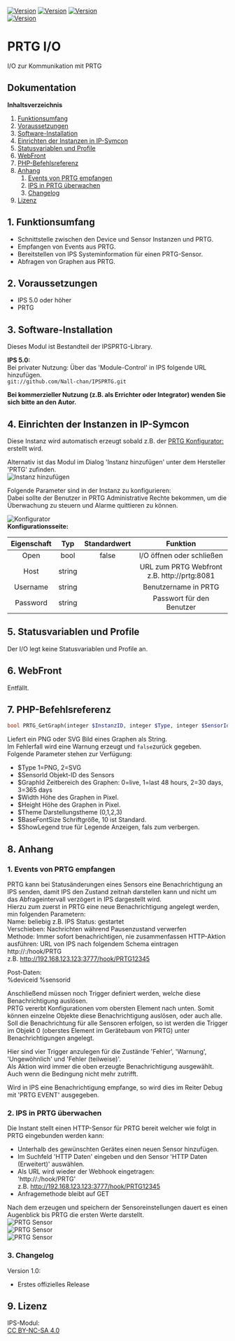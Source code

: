 [![Version](https://img.shields.io/badge/Symcon-PHPModul-red.svg)](https://www.symcon.de/service/dokumentation/entwicklerbereich/sdk-tools/sdk-php/)
[![Version](https://img.shields.io/badge/Modul%20Version-1.00-blue.svg)]()
[![Version](https://img.shields.io/badge/License-CC%20BY--NC--SA%204.0-green.svg)](https://creativecommons.org/licenses/by-nc-sa/4.0/)  
[![Version](https://img.shields.io/badge/Symcon%20Version-5.0%20%3E-green.svg)](https://www.symcon.de/forum/threads/37412-IP-Symcon-5-0-%28Testing%29)

# PRTG I/O
I/O zur Kommunikation mit PRTG  

## Dokumentation

**Inhaltsverzeichnis**

1. [Funktionsumfang](#1-funktionsumfang)  
2. [Voraussetzungen](#2-voraussetzungen)  
3. [Software-Installation](#3-software-installation) 
4. [Einrichten der Instanzen in IP-Symcon](#4-einrichten-der-instanzen-in-ip-symcon)
5. [Statusvariablen und Profile](#5-statusvariablen-und-profile)
6. [WebFront](#6-webfront)
7. [PHP-Befehlsreferenz](#7-php-befehlsreferenz) 
8. [Anhang](#8-anhang)  
    1. [Events von PRTG empfangen](#1-events-von-prtg-empfangen)  
    2. [IPS in PRTG überwachen](#2-ips-in-prtg--berwachen)  
    3. [Changelog](#3-changelog)  
9. [Lizenz](#9-lizenz)

## 1. Funktionsumfang

 - Schnittstelle zwischen den Device und Sensor Instanzen und PRTG.  
 - Empfangen von Events aus PRTG.  
 - Bereitstellen von IPS Systeminformation für einen PRTG-Sensor.  
 - Abfragen von Graphen aus PRTG.  

## 2. Voraussetzungen

 - IPS 5.0 oder höher  
 - PRTG

## 3. Software-Installation

 Dieses Modul ist Bestandteil der IPSPRTG-Library.

**IPS 5.0:**  
   Bei privater Nutzung: Über das 'Module-Control' in IPS folgende URL hinzufügen.  
    `git://github.com/Nall-chan/IPSPRTG.git`  

   **Bei kommerzieller Nutzung (z.B. als Errichter oder Integrator) wenden Sie sich bitte an den Autor.**  

## 4. Einrichten der Instanzen in IP-Symcon

Diese Instanz wird automatisch erzeugt sobald z.B. der [PRTG Konfigurator:](../PRTGConfigurator/) erstellt wird.  

Alternativ ist das Modul im Dialog 'Instanz hinzufügen' unter dem Hersteller 'PRTG' zufinden.  
![Instanz hinzufügen](imgs/add.png)  

Folgende Parameter sind in der Instanz zu konfigurieren:  
Dabei sollte der Benutzer in PRTG Administrative Rechte bekommen, um die Überwachung zu steuern und Alarme quittieren zu können.  

![Konfigurator](imgs/conf.png)  
**Konfigurationsseite:**  

| Eigenschaft         | Typ     | Standardwert | Funktion                                                               |
| :-----------------: | :-----: | :----------: | :--------------------------------------------------------------------: |
| Open                | bool    | false        | I/O öffnen oder schließen                                              |
| Host                | string  |              | URL zum PRTG Webfront z.B. http://prtg:8081                            |
| Username            | string  |              | Benutzername in PRTG                                                   |
| Password            | string  |              | Passwort für den Benutzer                                              |

## 5. Statusvariablen und Profile

Der I/O legt keine Statusvariablen und Profile an.  

## 6. WebFront

Entfällt.  

## 7. PHP-Befehlsreferenz

```php
bool PRTG_GetGraph(integer $InstanzID, integer $Type, integer $SensorId, integer $GraphId, integer $Width, integer $Height, integer $Theme, integer $BaseFontSize, bool $ShowLegend)
```
Liefert ein PNG oder SVG Bild eines Graphen als String.  
Im Fehlerfall wird eine Warnung erzeugt und `false`zurück gegeben.  
Folgende Parameter stehen zur Verfügung:  
 - $Type 1=PNG, 2=SVG  
 - $SensorId Objekt-ID des Sensors  
 - $GraphId Zeitbereich des Graphen: 0=live, 1=last 48 hours, 2=30 days, 3=365 days  
 - $Width Höhe des Graphen in Pixel.  
 - $Height Höhe des Graphen in Pixel.  
 - $Theme Darstellungstheme (0,1,2,3)  
 - $BaseFontSize Schriftgröße, 10 ist Standard.  
 - $ShowLegend true für Legende Anzeigen, fals zum verbergen.  

## 8. Anhang

### 1. Events von PRTG empfangen  

PRTG kann bei Statusänderungen eines Sensors eine Benachrichtigung an IPS senden, damit IPS den Zustand zeitnah darstellen kann und nicht um das Abfrageintervall verzögert in IPS dargestellt wird.  
Hierzu zum zuerst in PRTG eine neue Benachrichtigung angelegt werden, min folgenden Parametern:  
Name: beliebig  z.B. IPS
Status: gestartet  
Verschieben: Nachrichten während Pausenzustand verwerfen  
Methode: Immer sofort benachrichtigen, nie zusammenfassen
HTTP-Aktion ausführen: URL von IPS nach folgendem Schema eintragen  
http://<ips-ip>:<ips-port>/hook/PRTG<InstanzID>  
z.B. http://192.168.123.123:3777/hook/PRTG12345  

Post-Daten:  
%deviceid
%sensorid

Anschließend müssen noch Trigger definiert werden, welche diese Benachrichtigung auslösen.  
PRTG vererbt Konfigurationen vom obersten Element nach unten. Somit können einzelne Objekte diese Benachrichtigung auslösen, oder auch alle.  
Soll die Benachrichtung für alle Sensoren erfolgen, so ist werden die Trigger im Objekt 0 (oberstes Element im Gerätebaum von PRTG) unter Benachrichtigungen angelegt.  

Hier sind vier Trigger anzulegen für die Zustände 'Fehler', 'Warnung', 'Ungewöhnlich' und 'Fehler (teilweise)'.  
Als Aktion wird immer die oben erzeugte Benachrichtigung ausgewählt. Auch wenn die Bedingung nicht mehr zutrifft.  

Wird in IPS eine Benachrichtigung empfange, so wird dies im Reiter Debug mit 'PRTG EVENT' ausgegeben.  

### 2. IPS in PRTG überwachen  

Die Instant stellt einen HTTP-Sensor für PRTG bereit welcher wie folgt in PRTG eingebunden werden kann:  
- Unterhalb des gewünschten Gerätes einen neuen Sensor hinzufügen.  
- Im Suchfeld 'HTTP Daten' eingeben und den Sensor 'HTTP Daten (Erweitert)' auswählen.  
- Als URL wird wieder der Webhook eingetragen:  
   'http://<ips-ip>:<ips-port>/hook/PRTG<InstanzID>'  
   z.B. http://192.168.123.123:3777/hook/PRTG12345  
- Anfragemethode bleibt auf GET  

Nach dem erzeugen und speichern der Sensoreinstellungen dauert es einen Augenblick bis PRTG die ersten Werte darstellt.  
![PRTG Sensor](imgs/prtg_sensor1.png)  
![PRTG Sensor](imgs/prtg_sensor2.png)  
![PRTG Sensor](imgs/prtg_sensor3.png)  


### 3. Changelog  

Version 1.0:  
 - Erstes offizielles Release  

## 9. Lizenz

  IPS-Modul:  
  [CC BY-NC-SA 4.0](https://creativecommons.org/licenses/by-nc-sa/4.0/)  
